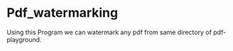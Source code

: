 # Pdf_watermarking
Using this Program we can watermark any pdf from same directory of pdf-playground.
